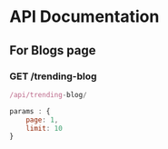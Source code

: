 # API Documentation

## For Blogs page

### GET /trending-blog

```js
/api/trending-blog/

params : {
    page: 1,
    limit: 10
}
```